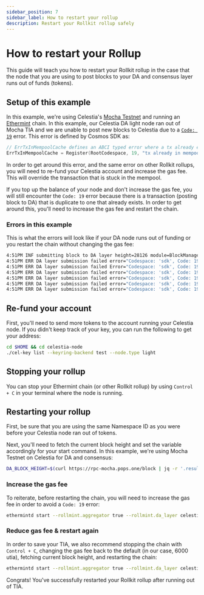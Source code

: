 ```yaml
---
sidebar_position: 7
sidebar_label: How to restart your rollup
description: Restart your Rollkit rollup safely
---
```


# How to restart your Rollup

This guide will teach you how to restart your Rollkit rollup in the case that the node that you are using to post blocks to your DA and consensus layer runs out of funds (tokens).

## Setup of this example

In this example, we're using Celestia's [Mocha Testnet](https://docs.celestia.org/nodes/mocha-testnet/) and running an [Ethermint](./ethermint.md) chain. In this example, our Celestia DA light node ran out of Mocha TIA and we are unable to post new blocks to Celestia due to a [`Code: 19`](https://github.com/cosmos/cosmos-sdk/blob/main/types/errors/errors.go#L95) error. This error is defined by Cosmos SDK as:

```go
// ErrTxInMempoolCache defines an ABCI typed error where a tx already exists in the mempool.
ErrTxInMempoolCache = Register(RootCodespace, 19, "tx already in mempool")
```

In order to get around this error, and the same error on other Rollkit rollups, you will need to re-fund your Celestia account and increase the gas fee. This will override the transaction that is stuck in the mempool.

If you top up the balance of your node and don't increase the gas fee, you will still encounter the `Code: 19` error because there is a transaction (posting block to DA) that is duplicate to one that already exists. In order to get around this, you'll need to increase the gas fee and restart the chain.

### Errors in this example

This is what the errors will look like if your DA node runs out of funding or you restart the chain without changing the gas fee:

```bash
4:51PM INF submitting block to DA layer height=28126 module=BlockManager
4:51PM ERR DA layer submission failed error="Codespace: 'sdk', Code: 19, Message: " attempt=1 module=BlockManager
4:51PM ERR DA layer submission failed Error="Codespace: 'sdk', Code: 19, Message: " attempt=2 module=BlockManager
4:51PM ERR DA layer submission failed error="Codespace: 'sdk', Code: 19, Message: " attempt=3 module=BlockManager
4:51PM ERR DA layer submission failed error="Codespace: 'sdk', Code: 19, Message: " attempt=4 module=BlockManager
4:51PM ERR DA layer submission failed error="Codespace: 'sdk', Code: 19, Message: " attempt=5 module=BlockManager
4:51PM ERR DA layer submission failed error="Codespace: 'sdk', Code: 19, Message: " attempt=6 module=BlockManager
```

## Re-fund your account

First, you'll need to send more tokens to the account running your Celestia node. If you didn't keep track of your key, you can run the following to get your address:

```bash
cd $HOME && cd celestia-node
./cel-key list --keyring-backend test --node.type light
```

## Stopping your rollup

You can stop your Ethermint chain (or other Rollkit rollup) by using `Control + C` in your terminal where the node is running.

## Restarting your rollup

First, be sure that you are using the same Namespace ID as you were before your Celestia node ran out of tokens.

Next, you'll need to fetch the current block height and set the variable accordingly for your start command. In this example, we're using Mocha Testnet on Celestia for DA and consensus:

```bash
DA_BLOCK_HEIGHT=$(curl https://rpc-mocha.pops.one/block | jq -r '.result.block.header.height')
```

### Increase the gas fee

To reiterate, before restarting the chain, you will need to increase the gas fee in order to avoid a `Code: 19` error:

```bash
ethermintd start --rollmint.aggregator true --rollmint.da_layer celestia --rollmint.da_config='{"base_url":"http://localhost:26659","timeout":60000000000,"gas_limit":6000000,"fee":6900}' --rollmint.namespace_id 8BE3175CBF305BC2 --rollmint.da_start_height $DA_BLOCK_HEIGHT
```

### Reduce gas fee & restart again

In order to save your TIA, we also recommend stopping the chain with `Control + C`, changing the gas fee back to the default (in our case, 6000 utia), fetching current block height, and restarting the chain:

```bash
ethermintd start --rollmint.aggregator true --rollmint.da_layer celestia --rollmint.da_config='{"base_url":"http://localhost:26659","timeout":60000000000,"gas_limit":6000000,"fee":6000}' --rollmint.namespace_id 8BE3175CBF305BC2 --rollmint.da_start_height $DA_BLOCK_HEIGHT
```

Congrats! You've successfully restarted your Rollkit rollup after running out of TIA.
